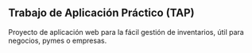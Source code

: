 ## Trabajo de Aplicación Práctico (TAP)
Proyecto de aplicación web para la fácil gestión de inventarios, útil para negocios, pymes o empresas.

